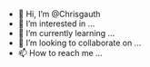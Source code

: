 - 👋 Hi, I’m @Chrisgauth
- 👀 I’m interested in ...
- 🌱 I’m currently learning ...
- 💞️ I’m looking to collaborate on ...
- 📫 How to reach me ...

<!---
Chrisgauth/Chrisgauth is a ✨ special ✨ repository because its `README.md` (this file) appears on your GitHub profile.
You can click the Preview link to take a look at your changes.
--->
